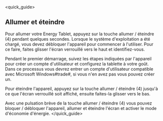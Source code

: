 <quick_guide>
## Allumer et éteindre

Pour allumer votre Energy Tablet, appuyez sur la touche allumer / éteindre (4) pendant quelques secondes. Lorsque le système d'exploitation a été chargé, vous devez débloquer l'appareil pour commencer à l'utiliser. Pour ce faire, faites glisser l'écran verrouillé vers le haut et identifiez-vous.

Pendant le premier démarrage, suivez les étapes indiquées par l'appareil pour créer un compte d'utilisateur et configurez la tablette à votre goût.  Dans ce processus vous devrez entrer un compte d'utilisateur compatible avec Microsoft Windows#trade#, si vous n'en avez pas vous pouvez créer un.

Pour éteindre l'appareil, appuyez sur la touche allumer / éteindre (4) jusqu'à ce que l'écran verrouillé soit affiché, ensuite faites-la glisser vers le bas.

Avec une pulsation brève de la touche allumer / éteindre (4) vous pouvez bloquer / débloquer l'appareil, allumer et éteindre l'écran et activer le mode d'économie d'énergie.
</quick_guide>

